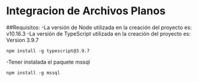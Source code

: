 # Integracion de Archivos Planos
##Requisitos:
-La versión de Node utilizada en la creación del proyecto es: v10.16.3
-La versión de TypeScript utilizada en la creación del proyecto es: Version 3.9.7
```
npm install -g typescript@3.9.7
```
-Tener instalada el paquete mssql
```
npm install -g mssql 
```
